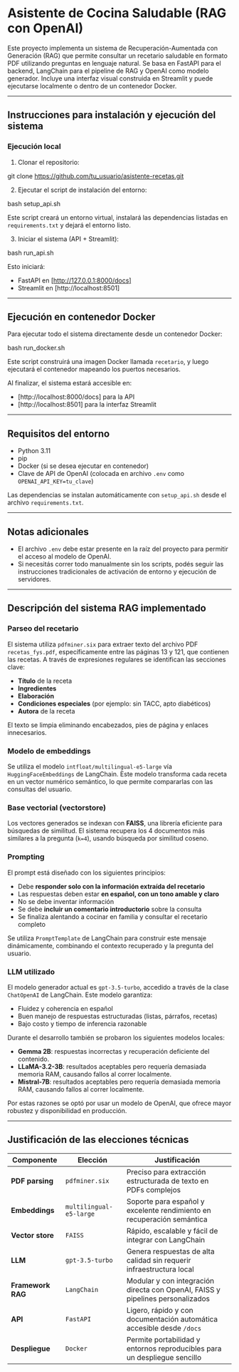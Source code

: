 
# Asistente de Cocina Saludable (RAG con OpenAI)

Este proyecto implementa un sistema de Recuperación-Aumentada con Generación (RAG) que permite consultar un recetario saludable en formato PDF utilizando preguntas en lenguaje natural. Se basa en FastAPI para el backend, LangChain para el pipeline de RAG y OpenAI como modelo generador. Incluye una interfaz visual construida en Streamlit y puede ejecutarse localmente o dentro de un contenedor Docker.

---

## Instrucciones para instalación y ejecución del sistema

###  Ejecución local

1. Clonar el repositorio:


git clone https://github.com/tu_usuario/asistente-recetas.git


2. Ejecutar el script de instalación del entorno:


bash setup_api.sh


Este script creará un entorno virtual, instalará las dependencias listadas en `requirements.txt` y dejará el entorno listo.

3. Iniciar el sistema (API + Streamlit):


bash run_api.sh


Esto iniciará:
- FastAPI en [http://127.0.0.1:8000/docs]
- Streamlit en [http://localhost:8501]

---

## Ejecución en contenedor Docker

Para ejecutar todo el sistema directamente desde un contenedor Docker:


bash run_docker.sh


Este script construirá una imagen Docker llamada `recetario`, y luego ejecutará el contenedor mapeando los puertos necesarios.

Al finalizar, el sistema estará accesible en:
- [http://localhost:8000/docs] para la API
- [http://localhost:8501] para la interfaz Streamlit

---

##  Requisitos del entorno

- Python 3.11
- pip
- Docker (si se desea ejecutar en contenedor)
- Clave de API de OpenAI (colocada en archivo `.env` como `OPENAI_API_KEY=tu_clave`)

Las dependencias se instalan automáticamente con `setup_api.sh` desde el archivo `requirements.txt`.

---

##  Notas adicionales

- El archivo `.env` debe estar presente en la raíz del proyecto para permitir el acceso al modelo de OpenAI.
- Si necesitás correr todo manualmente sin los scripts, podés seguir las instrucciones tradicionales de activación de entorno y ejecución de servidores.

---

##  Descripción del sistema RAG implementado

###  Parseo del recetario

El sistema utiliza `pdfminer.six` para extraer texto del archivo PDF `recetas_fys.pdf`, específicamente entre las páginas 13 y 121, que contienen las recetas. A través de expresiones regulares se identifican las secciones clave:

- **Título** de la receta
- **Ingredientes**
- **Elaboración**
- **Condiciones especiales** (por ejemplo: sin TACC, apto diabéticos)
- **Autora** de la receta

El texto se limpia eliminando encabezados, pies de página y enlaces innecesarios.

###  Modelo de embeddings

Se utiliza el modelo `intfloat/multilingual-e5-large` vía `HuggingFaceEmbeddings` de LangChain. Este modelo transforma cada receta en un vector numérico semántico, lo que permite compararlas con las consultas del usuario.

###  Base vectorial (vectorstore)

Los vectores generados se indexan con **FAISS**, una librería eficiente para búsquedas de similitud. El sistema recupera los 4 documentos más similares a la pregunta (`k=4`), usando búsqueda por similitud coseno.

###  Prompting

El prompt está diseñado con los siguientes principios:

- Debe **responder solo con la información extraída del recetario**
- Las respuestas deben estar **en español, con un tono amable y claro**
- No se debe inventar información
- Se debe **incluir un comentario introductorio** sobre la consulta
- Se finaliza alentando a cocinar en familia y consultar el recetario completo

Se utiliza `PromptTemplate` de LangChain para construir este mensaje dinámicamente, combinando el contexto recuperado y la pregunta del usuario.

###  LLM utilizado

El modelo generador actual es `gpt-3.5-turbo`, accedido a través de la clase `ChatOpenAI` de LangChain. Este modelo garantiza:
- Fluidez y coherencia en español
- Buen manejo de respuestas estructuradas (listas, párrafos, recetas)
- Bajo costo y tiempo de inferencia razonable

Durante el desarrollo también se probaron los siguientes modelos locales:

- **Gemma 2B**: respuestas incorrectas y recuperación deficiente del contenido.
- **LLaMA-3.2-3B**: resultados aceptables pero requería demasiada memoria RAM, causando fallos al correr localmente.
- **Mistral-7B**: resultados aceptables pero requería demasiada memoria RAM, causando fallos al correr localmente.

Por estas razones se optó por usar un modelo de OpenAI, que ofrece mayor robustez y disponibilidad en producción.

---

##  Justificación de las elecciones técnicas

| Componente        | Elección               | Justificación                                                                 |
|-------------------|------------------------|-------------------------------------------------------------------------------|
| **PDF parsing**   | `pdfminer.six`         | Preciso para extracción estructurada de texto en PDFs complejos              |
| **Embeddings**    | `multilingual-e5-large`| Soporte para español y excelente rendimiento en recuperación semántica       |
| **Vector store**  | `FAISS`                | Rápido, escalable y fácil de integrar con LangChain                          |
| **LLM**           | `gpt-3.5-turbo`        | Genera respuestas de alta calidad sin requerir infraestructura local         |
| **Framework RAG** | `LangChain`            | Modular y con integración directa con OpenAI, FAISS y pipelines personalizados|
| **API**           | `FastAPI`              | Ligero, rápido y con documentación automática accesible desde `/docs`        |
| **Despliegue**    | `Docker`               | Permite portabilidad y entornos reproducibles para un despliegue sencillo    |

